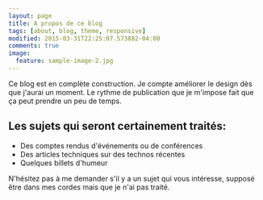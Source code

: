 ```yaml
---
layout: page
title: A propos de ce blog
tags: [about, blog, theme, responsive]
modified: 2015-03-31T22:25:07.573882-04:00
comments: true
image:
  feature: sample-image-2.jpg
---
```


Ce blog est en complète construction.
Je compte améliorer le design dès que j'aurai un moment.
Le rythme de publication que je m'impose fait que ça peut prendre un peu de temps.

## Les sujets qui seront certainement traités:

* Des comptes rendus d'événements ou de conférences
* Des articles techniques sur des technos récentes
* Quelques billets d'humeur

N'hésitez pas à me demander s'il y a un sujet qui vous intéresse, supposé être dans mes cordes mais que je n'ai pas traité.
